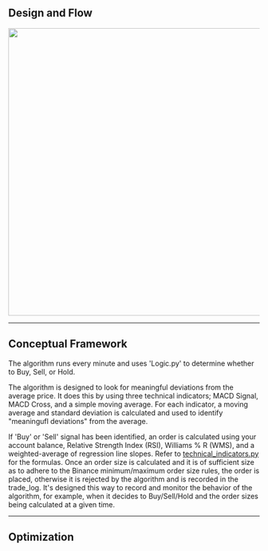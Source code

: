 ## Design and Flow
<img src="https://swkxrg.dm.files.1drv.com/y4mRgJuaoqWLkQ90OzjkIjVE8_HgnCcqmo2nx9jb_9mEJuou8t9ZORrU6ZRHT1G7LHQQNeb7qcMdud5BYL1NILT4Eqd2_0VpooyS8gDQ0du4UV1c3XBnHY3j350TL8ybf45MgAZDTzXHyj38M0qgICIdgYn5O9nA7DKEoACjC5X-uOTN4tFN7QyH9SYt3GVaRtN3SgJQ4DeC_AYtIM7JakrPQ?width=1024&height=576&cropmode=none" width="1024" height="576" />

---

## Conceptual Framework

The algorithm runs every minute and uses 'Logic.py' to determine whether to Buy, Sell, or Hold.

The algorithm is designed to look for meaningful deviations from the average price. It does this by using three technical indicators; MACD Signal, MACD Cross, and a simple moving average. For each indicator, a moving average and standard deviation is calculated and used to identify "meaningufl deviations" from the average.

If 'Buy' or 'Sell' signal has been identified, an order is calculated using your account balance, Relative Strength Index (RSI), Williams % R (WMS), and a weighted-average of regression line slopes. Refer to [technical_indicators.py](https://github.com/Jacyle/binance-technical-algorithm/blob/master/Algorithm/technical_indicators.py) for the formulas. Once an order size is calculated and it is of sufficient size as to adhere to the Binance minimum/maximum order size rules, the order is placed, otherwise it is rejected by the algorithm and is recorded in the trade_log. It's designed this way to record and monitor the behavior of the algorithm, for example, when it decides to Buy/Sell/Hold and the order sizes being calculated at a given time.  

---

## Optimization

